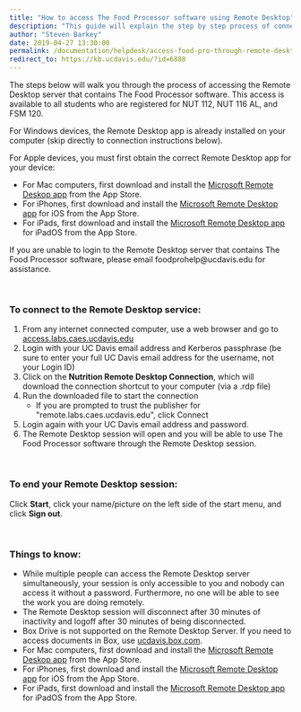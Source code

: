 ```yaml
---
title: "How to access The Food Processor software using Remote Desktop"
description: "This guide will explain the step by step process of connecting to the Remote Desktop server to access The Food Processor software."
author: "Steven Barkey"
date: 2019-04-27 13:30:00
permalink: /documentation/helpdesk/access-food-pro-through-remote-desktop
redirect_to: https://kb.ucdavis.edu/?id=6888
---
```


<p><span class="discreet">The steps below will walk you through the process of accessing the Remote Desktop server that contains The Food Processor software.  This access is available to all students who are registered for NUT 112, NUT 116 AL, and FSM 120.</span></p>

<p><span class="discreet">For Windows devices, the Remote Desktop app is already installed on your computer (skip directly to connection instructions below).</span></p>

<p>For Apple devices, you must first obtain the correct Remote Desktop app for your device:</p>
<ul >
        <li>For Mac computers, first download and install the <a class="external-link" href="https://apps.apple.com/us/app/microsoft-remote-desktop-10/id1295203466" target="_blank">Microsoft Remote Deskop app</a> from the App Store.</li>
    <li>For iPhones, first download and install the <a class="external-link" href="https://apps.apple.com/app/microsoft-remote-desktop/id714464092#?platform=iphone" target="_blank">Microsoft Remote Desktop app</a> for iOS from the App Store.</li>
    <li>For iPads, first download and install the <a class="external-link" href="https://apps.apple.com/app/microsoft-remote-desktop/id714464092#?platform=ipad" target="_blank">Microsoft Remote Desktop app</a> for iPadOS from the App Store.</li>
</ul>

<p><span class="discreet">If you are unable to login to the Remote Desktop server that contains The Food Processor software, please email foodprohelp@ucdavis.edu for assistance.</span></p>
<br />

<h3>To connect to the Remote Desktop service: </h3>
<ol >
   <li>From any internet connected computer, use a web browser and go to <a href="https://access.labs.caes.ucdavis.edu" target="_blank">access.labs.caes.ucdavis.edu</a></li>
   <li>Login with your UC Davis email address and Kerberos passphrase  (be sure to enter your full UC Davis email address for the username, not your Login ID)</li>
        <li>Click on the <b>Nutrition Remote Desktop Connection</b>, which will download the connection shortcut to your computer (via a .rdp file)</li>
   <li>Run the downloaded file to start the connection
       <ul>
           <li>If you are prompted to trust the publisher for "remote.labs.caes.ucdavis.edu", click Connect</li>
       </ul>
   </li>
   <li>Login again with your UC Davis email address and password.</li>
   <li>The Remote Desktop session will open and you will be able to use The Food Processor software through the Remote Desktop session.</li>
</ol>
<br />
<h3>To end your Remote Desktop session:</h3>
<p>Click <b>Start</b>, click your name/picture on the left side of the start menu, and click <b>Sign out</b>.</p>
<br />
<h3>Things to know:</h3>
<ul >
    <li>While multiple people can access the Remote Desktop server simultaneously, your session is only accessible to you and nobody can access it without a password. Furthermore, no one will be able to see the work you are doing remotely.</li>
    <li>The Remote Desktop session will disconnect after 30 minutes of inactivity and logoff after 30 minutes of being disconnected.</li>
    <li>Box Drive is not supported on the Remote Desktop Server.  If you need to access documents in Box, use <a class="external-link" href="https://ucdavis.box.com" target="_blank">ucdavis.box.com</a>.</li>
    <li>For Mac computers, first download and install the <a class="external-link" href="https://apps.apple.com/us/app/microsoft-remote-desktop-10/id1295203466" target="_blank">Microsoft Remote Deskop app</a> from the App Store.</li>
    <li>For iPhones, first download and install the <a class="external-link" href="https://apps.apple.com/app/microsoft-remote-desktop/id714464092#?platform=iphone" target="_blank">Microsoft Remote Desktop app</a> for iOS from the App Store.</li>
    <li>For iPads, first download and install the <a class="external-link" href="https://apps.apple.com/app/microsoft-remote-desktop/id714464092#?platform=ipad" target="_blank">Microsoft Remote Desktop app</a> for iPadOS from the App Store.</li>
</ul>
